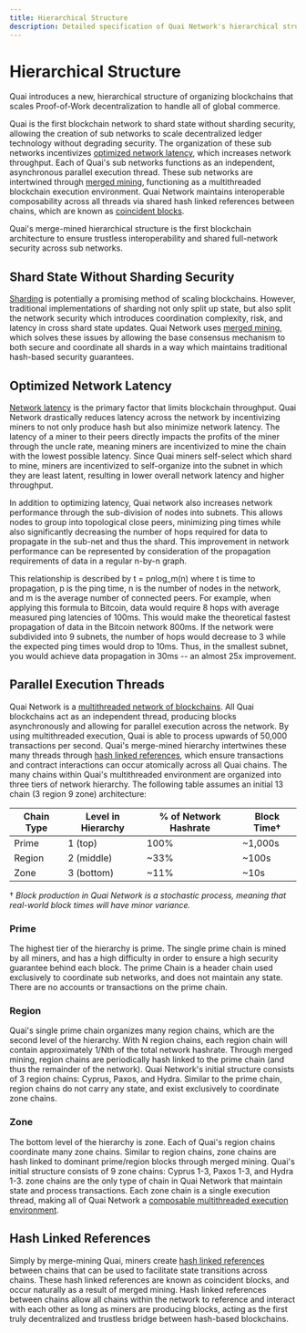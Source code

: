 ```yaml
---
title: Hierarchical Structure
description: Detailed specification of Quai Network's hierarchical structure.
---
```


# Hierarchical Structure

Quai introduces a new, hierarchical structure of organizing blockchains that scales Proof-of-Work decentralization to handle all of global commerce.

Quai is the first blockchain network to shard state without sharding security, allowing the creation of sub networks to scale decentralized ledger technology without degrading security. The organization of these sub networks incentivizes [optimized network latency](/learn/advanced-introduction/hierarchical-structure/latency.md), which increases network throughput. Each of Quai's sub networks functions as an independent, asynchronous parallel execution thread. These sub networks are intertwined through [merged mining](/learn/advanced-introduction/merged-mining/merged-mining.md), functioning as a multithreaded blockchain execution environment. Quai Network maintains interoperable composability across all threads via shared hash linked references between chains, which are known as [coincident blocks](/learn/advanced-introduction/merged-mining/coincident-blocks.mdx).

Quai's merge-mined hierarchical structure is the first blockchain architecture to ensure trustless interoperability and shared full-network security across sub networks.

## Shard State Without Sharding Security

[Sharding](/learn/advanced-introduction/hierarchical-structure/sharding.mdx) is potentially a promising method of scaling blockchains. However, traditional implementations of sharding not only split up state, but also split the network security which introduces coordination complexity, risk, and latency in cross shard state updates. Quai Network uses [merged mining](/learn/advanced-introduction/merged-mining/merged-mining.md), which solves these issues by allowing the base consensus mechanism to both secure and coordinate all shards in a way which maintains traditional hash-based security guarantees.

## Optimized Network Latency

[Network latency](/learn/advanced-introduction/hierarchical-structure/latency.md) is the primary factor that limits blockchain throughput. Quai Network drastically reduces latency across the network by incentivizing miners to not only produce hash but also minimize network latency. The latency of a miner to their peers directly impacts the profits of the miner through the uncle rate, meaning miners are incentivized to mine the chain with the lowest possible latency. Since Quai miners self-select which shard to mine, miners are incentivized to self-organize into the subnet in which they are least latent, resulting in lower overall network latency and higher throughput.

In addition to optimizing latency, Quai network also increases network performance through the sub-division of nodes into subnets. This allows nodes to group into topological close peers, minimizing ping times while also significantly decreasing the number of hops required for data to propagate in the sub-net and thus the shard. This improvement in network performance can be represented by consideration of the propagation requirements of data in a regular n-by-n graph.

This relationship is described by t = p*n*log_m(n) where t is time to propagation, p is the ping time, n is the number of nodes in the network, and m is the average number of connected peers. For example, when applying this formula to Bitcoin, data would require 8 hops with average measured ping latencies of 100ms. This would make the theoretical fastest propagation of data in the Bitcoin network 800ms. If the network were subdivided into 9 subnets, the number of hops would decrease to 3 while the expected ping times would drop to 10ms. Thus, in the smallest subnet, you would achieve data propagation in 30ms -- an almost 25x improvement.

## Parallel Execution Threads

Quai Network is a [multithreaded network of blockchains](/learn/advanced-introduction/multithreaded-execution.md). All Quai blockchains act as an independent thread, producing blocks asynchronously and allowing for parallel execution across the network. By using multithreaded execution, Quai is able to process upwards of 50,000 transactions per second.
Quai's merge-mined hierarchy intertwines these many threads through [hash linked references](/learn/advanced-introduction/merged-mining/coincident-blocks.mdx), which ensure transactions and contract interactions can occur atomically across all Quai chains. The many chains within Quai's multithreaded environment are organized into three tiers of network hierarchy. The following table assumes an initial 13 chain (3 region 9 zone) architecture:

| Chain Type | Level in Hierarchy | % of Network Hashrate | Block Time† |
| ---------- | ------------------ | --------------------- | ----------- |
| Prime      | 1 (top)            | 100%                  | ~1,000s     |
| Region     | 2 (middle)         | ~33%                  | ~100s       |
| Zone       | 3 (bottom)         | ~11%                  | ~10s        |

† _Block production in Quai Network is a stochastic process, meaning that real-world block times will have minor variance._

### Prime

The highest tier of the hierarchy is prime. The single prime chain is mined by all miners, and has a high difficulty in order to ensure a high security guarantee behind each block. The prime Chain is a header chain used exclusively to coordinate sub networks, and does not maintain any state. There are no accounts or transactions on the prime chain.

### Region

Quai's single prime chain organizes many region chains, which are the second level of the hierarchy. With N region chains, each region chain will contain approximately 1/Nth of the total network hashrate. Through merged mining, region chains are periodically hash linked to the prime chain (and thus the remainder of the network). Quai Network's initial structure consists of 3 region chains: Cyprus, Paxos, and Hydra. Similar to the prime chain, region chains do not carry any state, and exist exclusively to coordinate zone chains.

### Zone

The bottom level of the hierarchy is zone. Each of Quai's region chains coordinate many zone chains. Similar to region chains, zone chains are hash linked to dominant prime/region blocks through merged mining. Quai's initial structure consists of 9 zone chains: Cyprus 1-3, Paxos 1-3, and Hydra 1-3. zone chains are the only type of chain in Quai Network that maintain state and process transactions. Each zone chain is a single execution thread, making all of Quai Network a [composable multithreaded execution environment](/learn/advanced-introduction/multithreaded-execution.md).

## Hash Linked References

Simply by merge-mining Quai, miners create [hash linked references](/learn/advanced-introduction/merged-mining/coincident-blocks.mdx) between chains that can be used to facilitate state transitions across chains. These hash linked references are known as coincident blocks, and occur naturally as a result of merged mining. Hash linked references between chains allow all chains within the network to reference and interact with each other as long as miners are producing blocks, acting as the first truly decentralized and trustless bridge between hash-based blockchains.

